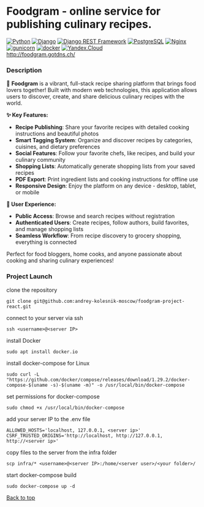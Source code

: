 <a id = "anchor"></a>
# Foodgram - online service for publishing culinary recipes.

[![Python](https://img.shields.io/badge/-Python-464646?style=flat-square&logo=Python)](https://www.python.org/)
[![Django](https://img.shields.io/badge/-Django-464646?style=flat-square&logo=Django)](https://www.djangoproject.com/)
[![Django REST Framework](https://img.shields.io/badge/-Django%20REST%20Framework-464646?style=flat-square&logo=Django%20REST%20Framework)](https://www.django-rest-framework.org/)
[![PostgreSQL](https://img.shields.io/badge/-PostgreSQL-464646?style=flat-square&logo=PostgreSQL)](https://www.postgresql.org/)
[![Nginx](https://img.shields.io/badge/-NGINX-464646?style=flat-square&logo=NGINX)](https://nginx.org/ru/)
[![gunicorn](https://img.shields.io/badge/-gunicorn-464646?style=flat-square&logo=gunicorn)](https://gunicorn.org/)
[![docker](https://img.shields.io/badge/-Docker-464646?style=flat-square&logo=docker)](https://www.docker.com/)
[![Yandex.Cloud](https://img.shields.io/badge/-Yandex.Cloud-464646?style=flat-square&logo=Yandex.Cloud)](https://cloud.yandex.ru/)  
http://foodgram.gotdns.ch/
### Description

🍳 **Foodgram** is a vibrant, full-stack recipe sharing platform that brings food lovers together! Built with modern web technologies, this application allows users to discover, create, and share delicious culinary recipes with the world.

**✨ Key Features:**
- **Recipe Publishing**: Share your favorite recipes with detailed cooking instructions and beautiful photos
- **Smart Tagging System**: Organize and discover recipes by categories, cuisines, and dietary preferences
- **Social Features**: Follow your favorite chefs, like recipes, and build your culinary community
- **Shopping Lists**: Automatically generate shopping lists from your saved recipes
- **PDF Export**: Print ingredient lists and cooking instructions for offline use
- **Responsive Design**: Enjoy the platform on any device - desktop, tablet, or mobile

**🔐 User Experience:**
- **Public Access**: Browse and search recipes without registration
- **Authenticated Users**: Create recipes, follow authors, build favorites, and manage shopping lists
- **Seamless Workflow**: From recipe discovery to grocery shopping, everything is connected

Perfect for food bloggers, home cooks, and anyone passionate about cooking and sharing culinary experiences!   

### Project Launch 
clone the repository 
```
git clone git@github.com:andrey-kolesnik-moscow/foodgram-project-react.git
```
connect to your server via ssh
```
ssh <username>@<server IP>
```
install Docker
```
sudo apt install docker.io
```
install docker-compose for Linux
```
sudo curl -L "https://github.com/docker/compose/releases/download/1.29.2/docker-compose-$(uname -s)-$(uname -m)" -o /usr/local/bin/docker-compose
```
set permissions for docker-compose
```
sudo chmod +x /usr/local/bin/docker-compose
```
add your server IP to the .env file
```
ALLOWED_HOSTS='localhost, 127.0.0.1, <server ip>'
CSRF_TRUSTED_ORIGINS='http://localhost, http://127.0.0.1, http://<server ip>'
``` 
copy files to the server from the infra folder
```
scp infra/* <username>@<server IP>:/home/<server user>/<your folder>/
```
start docker-compose build
```
sudo docker-compose up -d
```

[Back to top](#anchor)